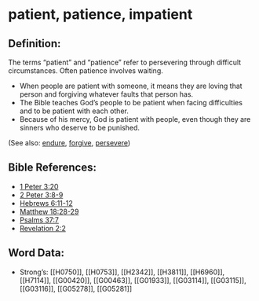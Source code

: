 # patient, patience, impatient

## Definition:

The terms “patient” and “patience” refer to persevering through difficult circumstances. Often patience involves waiting.

* When people are patient with someone, it means they are loving that person and forgiving whatever faults that person has.
* The Bible teaches God’s people to be patient when facing difficulties and to be patient with each other.
* Because of his mercy, God is patient with people, even though they are sinners who deserve to be punished.

(See also: [endure](../other/endure.md), [forgive](../kt/forgive.md), [persevere](../other/perseverance.md))

## Bible References:

* [1 Peter 3:20](rc://en/tn/help/1pe/03/20)
* [2 Peter 3:8-9](rc://en/tn/help/2pe/03/08)
* [Hebrews 6:11-12](rc://en/tn/help/heb/06/11)
* [Matthew 18:28-29](rc://en/tn/help/mat/18/28)
* [Psalms 37:7](rc://en/tn/help/psa/037/007)
* [Revelation 2:2](rc://en/tn/help/rev/02/02)

## Word Data:

* Strong’s: [[H0750]], [[H0753]], [[H2342]], [[H3811]], [[H6960]], [[H7114]], [[G00420]], [[G00463]], [[G01933]], [[G03114]], [[G03115]], [[G03116]], [[G05278]], [[G05281]]
